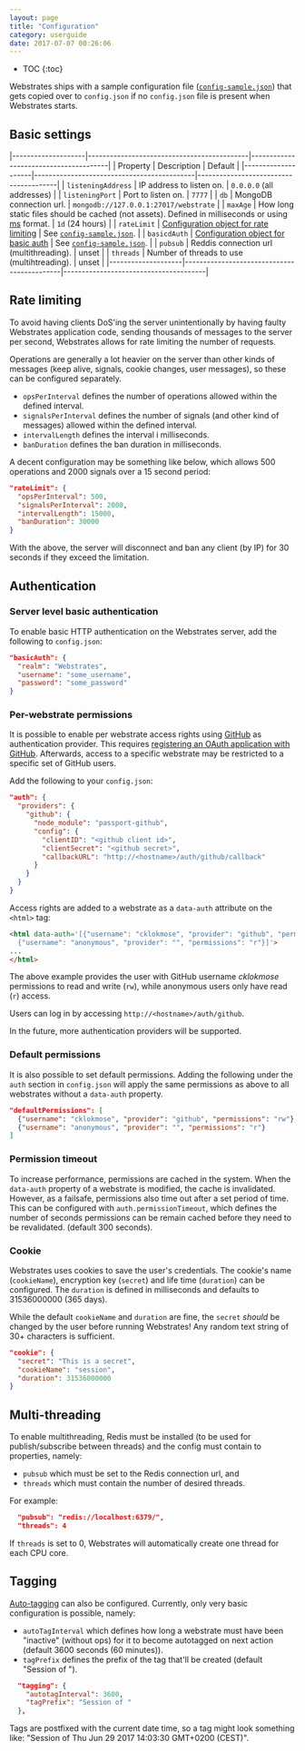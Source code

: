 ```yaml
---
layout: page
title: "Configuration"
category: userguide
date: 2017-07-07 00:26:06
---
```


* TOC
{:toc}

Webstrates ships with a sample configuration file
([`config-sample.json`](https://github.com/Webstrates/Webstrates/blob/master/config-sample.json))
that gets copied over to `config.json` if no `config.json` file is present when Webstrates starts.

## Basic settings

|--------------------|--------------------------------------------|---------------------------------------|
| Property           | Description                                | Default                               |
|--------------------|--------------------------------------------|---------------------------------------|
| `listeningAddress` | IP address to listen on.                   | `0.0.0.0` (all addresses)             |
| `listeningPort`    | Port to listen on.                         | `7777`                                |
| `db`               | MongoDB connection url.                    | `mongodb://127.0.0.1:27017/webstrate` |
| `maxAge`           | How long static files should be cached (not assets). Defined in milliseconds or using [ms](https://www.npmjs.com/package/ms) format. | `1d` (24 hours) |
| `rateLimit`        | [Configuration object for rate limiting](#rate-limiting) | See [`config-sample.json`](https://github.com/Webstrates/Webstrates/blob/master/config-sample.json). |
| `basicdAuth`       | [Configuration object for basic auth](#server-level-basic-authentication) | See [`config-sample.json`](https://github.com/Webstrates/Webstrates/blob/master/config-sample.json). |
| `pubsub`           | Reddis connection url (multithreading).    | unset                                 |
| `threads`          | Number of threads to use (multihtreading). | unset                                 |
|--------------------|--------------------------------------------|---------------------------------------|

## Rate limiting

To avoid having clients DoS'ing the server unintentionally by having faulty Webstrates application
code, sending thousands of messages to the server per second, Webstrates allows for rate limiting
the number of requests.

Operations are generally a lot heavier on the server than other kinds of messages (keep alive,
signals, cookie changes, user messages), so these can be configured separately.

- `opsPerInterval` defines the number of operations allowed within the defined interval.
- `signalsPerInterval` defines the number of signals (and other kind of messages) allowed within
the defined interval.
- `intervalLength` defines the interval i milliseconds.
- `banDuration` defines the ban duration in milliseconds.

A decent configuration may be something like below, which allows 500 operations and 2000 signals
over a 15 second period:

```json
"rateLimit": {
  "opsPerInterval": 500,
  "signalsPerInterval": 2000,
  "intervalLength": 15000,
  "banDuration": 30000
}
```

With the above, the server will disconnect and ban any client (by IP) for 30 seconds if they exceed
the limitation.

## Authentication

### Server level basic authentication
To enable basic HTTP authentication on the Webstrates server, add the following to `config.json`:

```json
"basicAuth": {
  "realm": "Webstrates",
  "username": "some_username",
  "password": "some_password"
}
```

### Per-webstrate permissions
It is possible to enable per webstrate access rights using [GitHub](https://github.com) as authentication provider.
This requires [registering an OAuth application with GitHub](https://github.com/settings/applications/new). Afterwards, access to a specific webstrate may be restricted to a specific set of GitHub users.

Add the following to your `config.json`:

```json
"auth": {
  "providers": {
    "github": {
      "node_module": "passport-github",
      "config": {
        "clientID": "<github client id>",
        "clientSecret": "<github secret>",
        "callbackURL": "http://<hostname>/auth/github/callback"
      }
    }
  }
}
```

Access rights are added to a webstrate as a `data-auth` attribute on the `<html>` tag:

```html
<html data-auth='[{"username": "cklokmose", "provider": "github", "permissions": "rw"},
  {"username": "anonymous", "provider": "", "permissions": "r"}]'>
...
</html>
```

The above example provides the user with GitHub username *cklokmose* permissions to read and write (`rw`), while anonymous users only have read (`r`) access.

Users can log in by accessing `http://<hostname>/auth/github`.

In the future, more authentication providers will be supported.

### Default permissions

It is also possible to set default permissions. Adding the following under the `auth` section in `config.json` will apply the same permissions as above to all webstrates without a `data-auth` property.

```json
"defaultPermissions": [
  {"username": "cklokmose", "provider": "github", "permissions": "rw"},
  {"username": "anonymous", "provider": "", "permissions": "r"}
]
```

### Permission timeout

To increase performance, permissions are cached in the system. When the `data-auth` property of a
webstrate is modified, the cache is invalidated. However, as a failsafe, permissions also time out
after a set period of time. This can be configured with `auth.permissionTimeout`, which defines the
number of seconds permissions can be remain cached before they need to be revalidated. (default
300 seconds).

### Cookie

Webstrates uses cookies to save the user's credentials. The cookie's name (`cookieName`), encryption
key (`secret`) and life time (`duration`) can be configured. The `duration` is defined in
milliseconds and defaults to 31536000000 (365 days).

While the default `cookieName` and `duration` are fine, the `secret` _should_ be changed by the user
before running Webstrates! Any random text string of 30+ characters is sufficient.

```json
"cookie": {
  "secret": "This is a secret",
  "cookieName": "session",
  "duration": 31536000000
}
```

## Multi-threading

To enable multithreading, Redis must be installed (to be used for publish/subscribe between
threads) and the config must contain to properties, namely:

- `pubsub` which must be set to the Redis connection url, and
- `threads` which must contain the number of desired threads.

For example:

```json
  "pubsub": "redis://localhost:6379/",
  "threads": 4
```

If `threads` is set to 0, Webstrates will automatically create one thread for each CPU core.

## Tagging

[Auto-tagging](/userguide/api/tagging.html#auto-tagging) can also be configured. Currently, only
very basic configuration is possible, namely:

- `autoTagInterval` which defines how long a webstrate must have been "inactive" (without ops) for
it to become autotagged on next action (default 3600 seconds (60 minutes)).
- `tagPrefix` defines the prefix of the tag that'll be created (default "Session of ").

```json
  "tagging": {
    "autotagInterval": 3600,
    "tagPrefix": "Session of "
  },
```

Tags are postfixed with the current date time, so a tag might look something like:
"Session of Thu Jun 29 2017 14:03:30 GMT+0200 (CEST)".